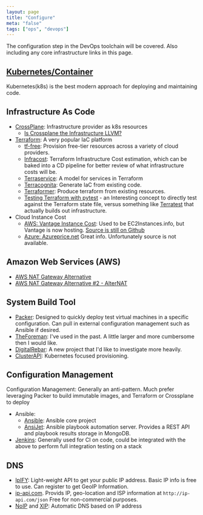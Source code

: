 ```yaml
---
layout: page
title: "Configure"
meta: "false"
tags: ["ops", "devops"]
---
```


The configuration step in the DevOps toolchain will be covered.  Also including any core infrastructure links in this page.


## [Kubernetes/Container](/info/k8s)

Kubernetes(k8s) is the best modern approach for deploying and maintaining code.


## Infrastructure As Code

- [CrossPlane](https://crossplane.io/): Infrastructure provider as k8s resources
  - [Is Crossplane the Infrastructure LLVM?](https://danielmangum.com/posts/crossplane-infrastructure-llvm/)
- [Terraform](https://github.com/hashicorp/terraform): A very popular IaC platform
  - [tf-free](https://github.com/gruberdev/tf-free): Provision free-tier resources across a variety of cloud providers.
  - [Infracost](https://www.infracost.io/): Terraform Infrastructure Cost estimation, which can be baked into a CD pipeline for better review of what infrastructure costs will be.
  - [Terraservice](https://www.contino.io/insights/a-model-for-scaling-terraform-workflows-in-a-large-complex-organization): A model for services in Terraform
  - [Terracognita](https://github.com/cycloidio/terracognita): Generate IaC from existing code.
  - [Terraformer](https://github.com/GoogleCloudPlatform/terraformer): Produce terraform from existing resources.
  - [Testing Terraform with pytest](https://betterprogramming.pub/terraform-resource-testing-101-c9da424faaf3) - an Interesting concept to directly test against the Terraform state file, versus something like [Terratest](https://terratest.gruntwork.io/) that actually builds out infrastructure.
- Cloud Instance Cost 
  - [AWS: Vantage Instance Cost](https://instances.vantage.sh/): Used to be EC2Instances.info, but Vantage is now hosting. [Source is still on Github](https://github.com/vantage-sh/ec2instances.info)
  - [Azure: Azureprice.net](https://azureprice.net/)
  Great info.  Unfortunately source is not available.

## Amazon Web Services (AWS)

- [AWS NAT Gateway Alternative](https://github.com/AndrewGuenther/fck-nat)
- [AWS NAT Gateway Alternative #2 - AlterNAT](https://github.com/1debit/alternat)

## System Build Tool


- [Packer](https://www.packer.io/): Designed to quickly deploy test virtual machines in a specific configuration.  Can pull in external configuration management such as Ansible if desired.
- [TheForeman](https://www.theforeman.org/): I've used in the past. A little larger and more cumbersome then I would like.
- [DigitalRebar](https://github.com/digitalrebar): A new project that I'd like to investigate more heavily.
- [ClusterAPI](https://cluster-api.sigs.k8s.io/): Kubernetes focused provisioning.


## Configuration Management

Configuration Management: Generally an anti-pattern.  Much prefer leveraging Packer to build immutable images, and Terraform or Crossplane to deploy

- Ansible:
  - [Ansible](https://github.com/ansible/ansible): Ansible core project
  - [AnsiJet](https://github.com/hiddentao/ansijet): Ansible playbook automation server.  Provides a REST API and playbook results storage in MongoDB.
- [Jenkins](https://jenkins-ci.org/): Generally used for CI on code, could be integrated with the above to perform
full integration testing on a stack

## DNS

- [IpIFY](https://www.ipify.org/): Light-weight API to get your public IP address.  Basic IP info is free to use.  Can register to get GeoIP Information.
- [ip-api.com](https://ip-api.com/).  Provids IP, geo-location and ISP information at `http://ip-api.com/json`  Free for non-commercial purposes.
- [NoIP](https://nip.io/) and [XIP](http://xip.io/): Automatic DNS based on IP address

